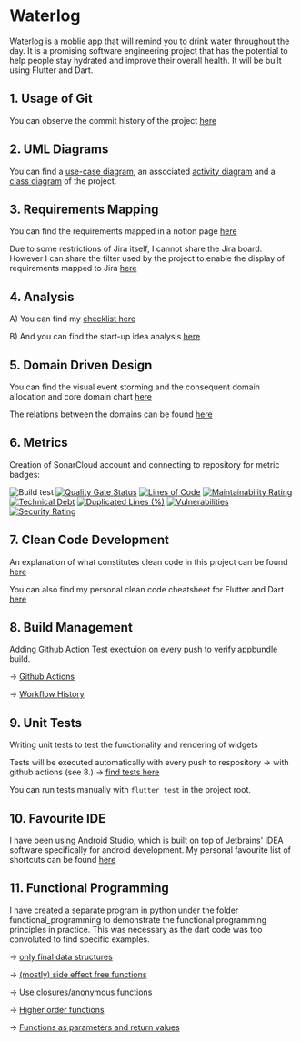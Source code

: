 # Waterlog

Waterlog is a moblie app that will remind you to drink water throughout the day. It is a promising software engineering project that has the potential to help people stay hydrated and improve their overall health. It will be built using Flutter and Dart.

## 1. Usage of Git

You can observe the commit history of the project [here](https://github.com/neddstarkk/Waterlog/commits/main)

## 2. UML Diagrams
You can find a [use-case diagram](https://github.com/neddstarkk/Waterlog/blob/main/UML/Goal-selection-use-case.png), an associated [activity diagram](https://github.com/neddstarkk/Waterlog/blob/main/UML/activity-diagram.png) and a [class diagram](https://github.com/neddstarkk/Waterlog/blob/main/UML/waterlog-class-diagram.svg) of the project.

## 3. Requirements Mapping

You can find the requirements mapped in a notion page [here](https://slow-rambutan-c40.notion.site/Product-Requirement-Document-PRD-ae399c2790a04a7ba0ed13a0fe954ab2?pvs=4)

Due to some restrictions of Jira itself, I cannot share the Jira board. However I can share the filter used by the project to enable the display of requirements mapped to Jira [here](https://nedheesh-hasija.atlassian.net/browse/WAT-1?filter=10000)

## 4. Analysis
A) You can find my [checklist here](https://slow-rambutan-c40.notion.site/Part-A-My-own-checklist-39af2a74b6914f12b7318daea4843a9e?pvs=4)

B) And you can find the start-up idea analysis [here](https://slow-rambutan-c40.notion.site/Part-B-Start-up-Analysis-c3b1e8d3b98c4273885e5223a676493e?pvs=4)

## 5. Domain Driven Design
You can find the visual event storming and the consequent domain allocation and core domain chart [here](https://github.com/neddstarkk/Waterlog/blob/main/DDD.pdf)

The relations between the domains can be found [here](https://github.com/neddstarkk/Waterlog/blob/main/relational_diagram.svg)

## 6. Metrics

Creation of SonarCloud account and connecting to repository for metric badges:

![Build test](https://img.shields.io/github/actions/workflow/status/neddstarkk/Waterlog/.github%2Fworkflows%2Fandroid-release.yaml)
[![Quality Gate Status](https://sonarcloud.io/api/project_badges/measure?project=neddstarkk_Waterlog&metric=alert_status)](https://sonarcloud.io/summary/new_code?id=neddstarkk_Waterlog)
[![Lines of Code](https://sonarcloud.io/api/project_badges/measure?project=neddstarkk_Waterlog&metric=ncloc)](https://sonarcloud.io/summary/new_code?id=neddstarkk_Waterlog)
[![Maintainability Rating](https://sonarcloud.io/api/project_badges/measure?project=neddstarkk_Waterlog&metric=sqale_rating)](https://sonarcloud.io/summary/new_code?id=neddstarkk_Waterlog)
[![Technical Debt](https://sonarcloud.io/api/project_badges/measure?project=neddstarkk_Waterlog&metric=sqale_index)](https://sonarcloud.io/summary/new_code?id=neddstarkk_Waterlog)
[![Duplicated Lines (%)](https://sonarcloud.io/api/project_badges/measure?project=neddstarkk_Waterlog&metric=duplicated_lines_density)](https://sonarcloud.io/summary/new_code?id=neddstarkk_Waterlog)
[![Vulnerabilities](https://sonarcloud.io/api/project_badges/measure?project=neddstarkk_Waterlog&metric=vulnerabilities)](https://sonarcloud.io/summary/new_code?id=neddstarkk_Waterlog)
[![Security Rating](https://sonarcloud.io/api/project_badges/measure?project=neddstarkk_Waterlog&metric=security_rating)](https://sonarcloud.io/summary/new_code?id=neddstarkk_Waterlog)

## 7. Clean Code Development

An explanation of what constitutes clean code in this project can be found [here](https://slow-rambutan-c40.notion.site/Clean-Code-Development-0f136b0e122546bc97fc03670ce68cef?pvs=4)

You can also find my personal clean code cheatsheet for Flutter and Dart [here](https://slow-rambutan-c40.notion.site/Personal-Clean-Code-Cheatsheet-36349cc89b94412cbb83161ec54653d6?pvs=4)

## 8. Build Management

Adding Github Action Test exectuion on every push to verify appbundle build.

-> [Github Actions](https://github.com/neddstarkk/Waterlog/tree/main/.github/workflows)

-> [Workflow History](https://github.com/neddstarkk/Waterlog/actions)

## 9. Unit Tests
Writing unit tests to test the functionality and rendering of widgets

Tests will be executed automatically with every push to respository -> with github actions (see 8.) -> [find tests here](https://github.com/neddstarkk/Waterlog/blob/main/waterlog/test/widget_test.dart)

You can run tests manually with `flutter test` in the project root. 

## 10. Favourite IDE

I have been using Android Studio, which is built on top of Jetbrains' IDEA software specifically for android development. My personal favourite list of shortcuts can be found [here](https://slow-rambutan-c40.notion.site/Favourite-Shortcuts-of-IDE-c0b23e5cda26407cba2d7e89828266a1?pvs=4)

## 11. Functional Programming

I have created a separate program in python under the folder functional_programming to demonstrate the functional programming principles in practice. This was necessary as the dart code was too convoluted to find specific examples. 

-> [only final data structures](https://github.com/neddstarkk/Waterlog/blob/d3bb026010bdc5af37503a1925dbad2d2ce65c5d/functional_programming/functional.py#L16)

-> [(mostly) side effect free functions](https://github.com/neddstarkk/Waterlog/blob/d3bb026010bdc5af37503a1925dbad2d2ce65c5d/functional_programming/functional.py#L1)

-> [Use closures/anonymous functions](https://github.com/neddstarkk/Waterlog/blob/d3bb026010bdc5af37503a1925dbad2d2ce65c5d/functional_programming/functional.py#L42)

-> [Higher order functions](https://github.com/neddstarkk/Waterlog/blob/d3bb026010bdc5af37503a1925dbad2d2ce65c5d/functional_programming/functional.py#L32)

-> [Functions as parameters and return values](https://github.com/neddstarkk/Waterlog/blob/d3bb026010bdc5af37503a1925dbad2d2ce65c5d/functional_programming/functional.py#L32)
